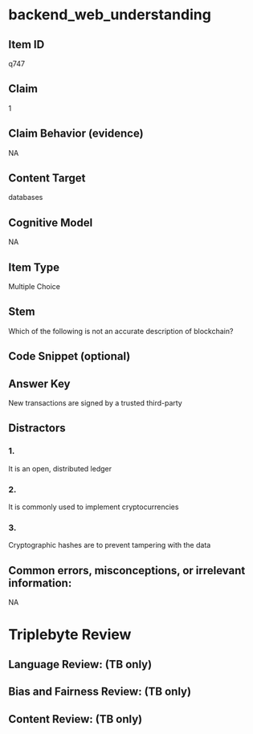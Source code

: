 # backend_web_understanding

## Item ID
q747

## Claim
1

## Claim Behavior (evidence)
NA

## Content Target
databases

## Cognitive Model
NA

## Item Type
Multiple Choice

## Stem
Which of the following is not an accurate description of blockchain?

## Code Snippet (optional)


## Answer Key
New transactions are signed by a trusted third-party

## Distractors

### 1.
It is an open, distributed ledger

### 2.
It is commonly used to implement cryptocurrencies

### 3.
Cryptographic hashes are to prevent tampering with the data

## Common errors, misconceptions, or irrelevant information:
NA

# Triplebyte Review


## Language Review: (TB only)


## Bias and Fairness Review: (TB only)


## Content Review: (TB only)

